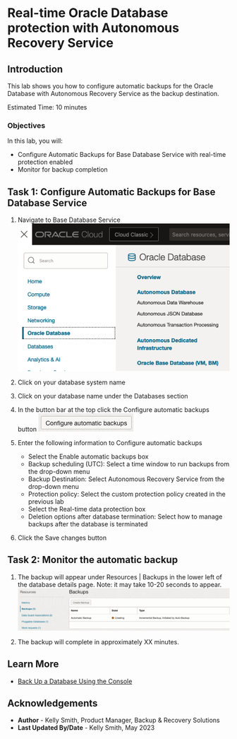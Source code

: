# Real-time Oracle Database protection with Autonomous Recovery Service

## Introduction

This lab shows you how to configure automatic backups for the Oracle Database with Autonomous Recovery Service as the backup destination.  

Estimated Time: 10 minutes

### Objectives

In this lab, you will:
* Configure Automatic Backups for Base Database Service with real-time protection enabled
* Monitor for backup completion

## Task 1: Configure Automatic Backups for Base Database Service

1. Navigate to Base Database Service
    ![OCI menu to Base Database Service](images/ham_base_database.png)

2. Click on your database system name

3. Click on your database name under the Databases section

4. In the button bar at the top click the Configure automatic backups button
    ![Button to configure automatic backups](images/config_auto_backups_button.png)

5. Enter the following information to Configure automatic backups
    * Select the Enable automatic backups box
    * Backup scheduling (UTC): Select a time window to run backups from the drop-down menu
    * Backup Destination: Select Autonomous Recovery Service from the drop-down menu
    * Protection policy: Select the custom protection policy created in the previous lab
    * Select the Real-time data protection box
    * Deletion options after database termination: Select how to manage backups after the database is terminated

6. Click the Save changes button

## Task 2: Monitor the automatic backup

1. The backup will appear under Resources | Backups in the lower left of the database details page. 
     Note: it may take 10-20 seconds to appear.
    ![Status dialog for backup creation](images/backup_created.png)

2. The backup will complete in approximately XX minutes.

## Learn More

* [Back Up a Database Using the Console](https://docs.oracle.com/en/cloud/paas/bm-and-vm-dbs-cloud/dbbackupoci/index.html)


## Acknowledgements
* **Author** - Kelly Smith, Product Manager, Backup & Recovery Solutions
* **Last Updated By/Date** - Kelly Smith, May 2023
